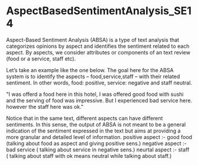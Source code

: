 # AspectBasedSentimentAnalysis_SE14
Aspect-Based Sentiment Analysis (ABSA) is a type of text analysis that categorizes opinions by aspect and identifies the sentiment related to each aspect. By aspects, we consider attributes or components of an text review (food or a service, staff etc).

Let’s take an example like the one below. The goal here for the ABSA system is to identify the aspects – food,service,staff – with their related sentiment. In other words,
food: positive,
service: negative
and staff neutral.

"I was offerd a food here in this hotel, I was offered good food with sushi and the serving of food was impressive. But I experienced bad service here. however the staff here was ok."

Notice that in the same text, different aspects can have different sentiments. In this sense, the output of ABSA is not meant to be a general indication of the sentiment expressed in the text but aims at providing a more granular and detailed level of information.
positive aspect :- good food (talking about food as aspect and giving positive sens.)
negative aspect :- bad service ( talking about service in negative sens.)
neurtal aspect :- staff ( talking about staff with ok means neutral while talking about staff.) 
